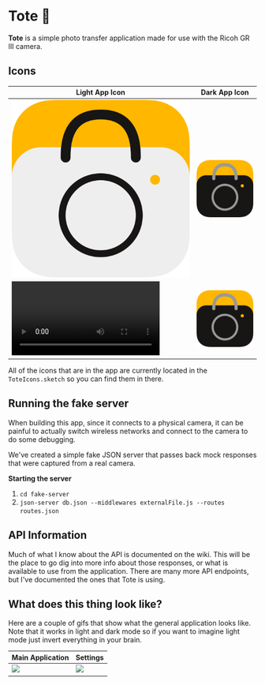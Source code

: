 # Tote 💼

__Tote__ is a simple photo transfer application made for use with the Ricoh GR III camera.

## Icons

| Light App Icon | Dark App Icon |
| ---- | ---- |
| ![](media/RoundedIcon.png) | ![](media/RoundedIcon-Dark.png) |
| ![](media/product/main.mov) | ![](media/RoundedIcon-Dark.png) |


All of the icons that are in the app are currently located in the `ToteIcons.sketch` so you can find them in there.

## Running the fake server

When building this app, since it connects to a physical camera, it can be painful to actually switch wireless networks and connect to the camera to do some debugging.

We've created a simple fake JSON server that passes back mock responses that were captured from a real camera.

__Starting the server__
1. `cd fake-server`
2. `json-server db.json --middlewares externalFile.js --routes routes.json`

## API Information

Much of what I know about the API is documented on the wiki. This will be the place to go dig into more info about those responses, or what is available to use from the application. There are many more API endpoints, but I've documented the ones that Tote is using.

## What does this thing look like?

Here are a couple of gifs that show what the general application looks like. Note that it works in light and dark mode so if you want to imagine light mode just invert everything in your brain.

| Main Application | Settings |
| ---- | ---- |
| ![](media/product/main.gif) | ![](media/product/settings.gif) | 